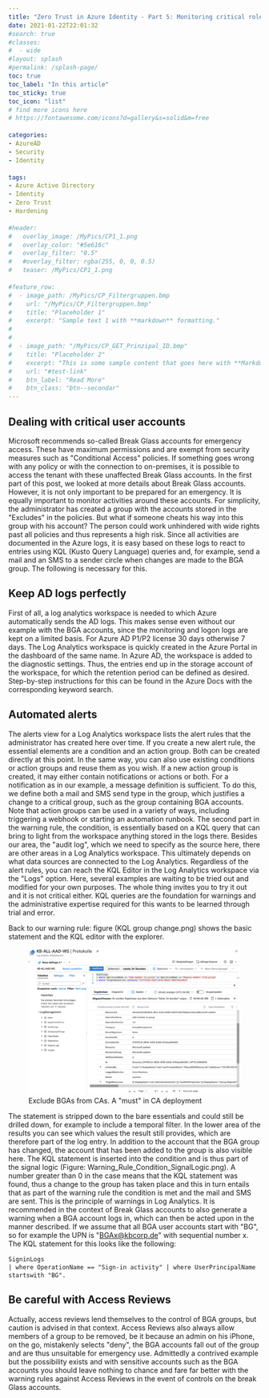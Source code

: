 ```yaml
---
title: "Zero Trust in Azure Identity - Part 5: Monitoring critical roles"
date: 2021-01-22T22:01:32
#search: true
#classes:
#  - wide
#layout: splash
#permalink: /splash-page/
toc: true
toc_label: "In this article"
toc_sticky: true
toc_icon: "list"
# find more icons here
# https://fontawesome.com/icons?d=gallery&s=solid&m=free

categories:
- AzureAD
- Security
- Identity

tags:
- Azure Active Directory
- Identity
- Zero Trust
- Hardening

#header:
#   overlay_image: /MyPics/CP1_1.png
#   overlay_color: "#5e616c"
#   overlay_filter: "0.5"
#   #overlay_filter: rgba(255, 0, 0, 0.5)
#   teaser: /MyPics/CP1_1.png
   
#feature_row:
#  - image_path: /MyPics/CP_Filtergruppen.bmp
#    url: "/MyPics/CP_Filtergruppen.bmp"
#    title: "Placeholder 1"
#    excerpt: "Sample text 1 with **markdown** formatting."
#
#
#  - image_path: "/MyPics/CP_GET_Prinzipal_ID.bmp"
#    title: "Placeholder 2"
#    excerpt: "This is some sample content that goes here with **Markdown** formatting."
#    url: "#test-link"
#    btn_label: "Read More"
#    btn_class: "btn--secondar"
---
```


## Dealing with critical user accounts

Microsoft recommends so-called Break Glass accounts for emergency access. These have maximum permissions and are exempt from security measures such as "Conditional Access" policies. If something goes wrong with any policy or with the connection to on-premises, it is possible to access the tenant with these unaffected Break Glass accounts. In the first part of this post, we looked at more details about Break Glass accounts.
However, it is not only important to be prepared for an emergency. It is equally important to monitor activities around these accounts. For simplicity, the administrator has created a group with the accounts stored in the "Excludes" in the policies. But what if someone cheats his way into this group with his account? The person could work unhindered with wide rights past all policies and thus represents a high risk. Since all activities are documented in the Azure logs, it is easy based on these logs to react to entries using KQL (Kusto Query Language) queries and, for example, send a mail and an SMS to a sender circle when changes are made to the BGA group. The following is necessary for this.

## Keep AD logs perfectly

First of all, a log analytics workspace is needed to which Azure automatically sends the AD logs. This makes sense even without our example with the BGA accounts, since the monitoring and logon logs are kept on a limited basis. For Azure AD P1/P2 license 30 days otherwise 7 days.
The Log Analytics workspace is quickly created in the Azure Portal in the dashboard of the same name. In Azure AD, the workspace is added to the diagnostic settings. Thus, the entries end up in the storage account of the workspace, for which the retention period can be defined as desired. Step-by-step instructions for this can be found in the Azure Docs with the corresponding keyword search.

## Automated alerts

The alerts view for a Log Analytics workspace lists the alert rules that the administrator has created here over time. If you create a new alert rule, the essential elements are a condition and an action group. Both can be created directly at this point. In the same way, you can also use existing conditions or action groups and reuse them as you wish.
If a new action group is created, it may either contain notifications or actions or both. For a notification as in our example, a message definition is sufficient. To do this, we define both a mail and SMS send type in the group, which justifies a change to a critical group, such as the group containing BGA accounts. Note that action groups can be used in a variety of ways, including triggering a webhook or starting an automation runbook.
The second part in the warning rule, the condition, is essentially based on a KQL query that can bring to light from the workspace anything stored in the logs there. Besides our area, the "audit log", which we need to specify as the source here, there are other areas in a Log Analytics workspace. This ultimately depends on what data sources are connected to the Log Analytics.
Regardless of the alert rules, you can reach the KQL Editor in the Log Analytics workspace via the "Logs" option. Here, several examples are waiting to be tried out and modified for your own purposes. The whole thing invites you to try it out and it is not critical either. KQL queries are the foundation for warnings and the administrative expertise required for this wants to be learned through trial and error.

Back to our warning rule: figure (KQL group change.png) shows the basic statement and the KQL editor with the explorer.

<figure class="medium">
  <a href="/MyPics/2021-01-22-ZeroTrust Monitoring_I.png"><img src="/MyPics/2021-01-22-ZeroTrust Monitoring_I.png"></a>
  <figcaption>Exclude BGAs from CAs. A "must" in CA deployment</figcaption>
</figure>

The statement is stripped down to the bare essentials and could still be drilled down, for example to include a temporal filter. In the lower area of the results you can see which values the result still provides, which are therefore part of the log entry. In addition to the account that the BGA group has changed, the account that has been added to the group is also visible here.
The KQL statement is inserted into the condition and is thus part of the signal logic (Figure: Warning_Rule_Condition_SignalLogic.png). A number greater than 0 in the case means that the KQL statement was found, thus a change to the group has taken place and this in turn entails that as part of the warning rule the condition is met and the mail and SMS are sent. This is the principle of warnings in Log Analytics. It is recommended in the context of Break Glass accounts to also generate a warning when a BGA account logs in, which can then be acted upon in the manner described. If we assume that all BGA user accounts start with "BG", so for example the UPN is "BGAx@kbcorp.de" with sequential number x. The KQL statement for this looks like the following:

```posh
SigninLogs
| where OperationName == "Sign-in activity" | where UserPrincipalName startswith "BG". 
```

## Be careful with Access Reviews  

Actually, access reviews lend themselves to the control of BGA groups, but caution is advised in that context. Access Reviews also always allow members of a group to be removed, be it because an admin on his iPhone, on the go, mistakenly selects "deny", the BGA accounts fall out of the group and are thus unsuitable for emergency use. Admittedly a contrived example but the possibility exists and with sensitive accounts such as the BGA accounts you should leave nothing to chance and fare far better with the warning rules against Access Reviews in the event of controls on the break Glass accounts.